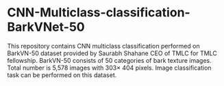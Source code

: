 # CNN-Multiclass-classification-BarkVNet-50
This repository contains CNN multiclass classification performed on BarkVN-50 dataset provided by Saurabh Shahane CEO of TMLC for TMLC fellowship. BarkVN-50 consists of 50 categories of bark texture images. Total number is 5,578 images with 303× 404 pixels. Image classification task can be performed on this dataset.
